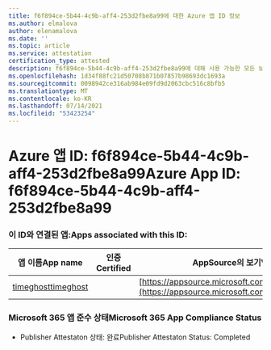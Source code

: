 ```yaml
---
title: f6f894ce-5b44-4c9b-aff4-253d2fbe8a99에 대한 Azure 앱 ID 정보
ms.author: elmalova
author: elenamalova
ms.date: ''
ms.topic: article
ms.service: attestation
certification_type: attested
description: f6f894ce-5b44-4c9b-aff4-253d2fbe8a99에 대해 사용 가능한 모든 보안 및 규정 준수 정보입니다.
ms.openlocfilehash: 1d34f88fc21d50708b871b07857b98693dc1693a
ms.sourcegitcommit: 0098942ce316ab984e09fd9d2063cbc516c8bfb5
ms.translationtype: MT
ms.contentlocale: ko-KR
ms.lasthandoff: 07/14/2021
ms.locfileid: "53423254"
---
```

# <a name="azure-app-id-f6f894ce-5b44-4c9b-aff4-253d2fbe8a99"></a><span data-ttu-id="cb1c0-103">Azure 앱 ID: f6f894ce-5b44-4c9b-aff4-253d2fbe8a99</span><span class="sxs-lookup"><span data-stu-id="cb1c0-103">Azure App ID: f6f894ce-5b44-4c9b-aff4-253d2fbe8a99</span></span>


### <a name="apps-associated-with-this-id"></a><span data-ttu-id="cb1c0-104">이 ID와 연결된 앱:</span><span class="sxs-lookup"><span data-stu-id="cb1c0-104">Apps associated with this ID:</span></span>
| <span data-ttu-id="cb1c0-105">**앱 이름**</span><span class="sxs-lookup"><span data-stu-id="cb1c0-105">**App name**</span></span> | <span data-ttu-id="cb1c0-106">**인증**</span><span class="sxs-lookup"><span data-stu-id="cb1c0-106">**Certified**</span></span> | <span data-ttu-id="cb1c0-107">**AppSource의 보기**</span><span class="sxs-lookup"><span data-stu-id="cb1c0-107">**View in AppSource**</span></span> |
|-|-|-|
| [<span data-ttu-id="cb1c0-108">timeghost</span><span class="sxs-lookup"><span data-stu-id="cb1c0-108">timeghost</span></span>](https://docs.microsoft.com/en-us/microsoft-365-app-certification/forward/WA200001532) |  | [https://appsource.microsoft.com/product/office/WA200001532](https://appsource.microsoft.com/product/office/WA200001532) |

### <a name="microsoft-365-app-compliance-status"></a><span data-ttu-id="cb1c0-109">Microsoft 365 앱 준수 상태</span><span class="sxs-lookup"><span data-stu-id="cb1c0-109">Microsoft 365 App Compliance Status</span></span>
- <span data-ttu-id="cb1c0-110">Publisher Attestaton 상태: 완료</span><span class="sxs-lookup"><span data-stu-id="cb1c0-110">Publisher Attestaton Status: Completed</span></span>
